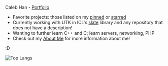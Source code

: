 Caleb Han - [Portfolio](https://github.com/calebyhan/CalebHan)

* Favorite projects: those listed on my [pinned](https://github.com/calebyhan) or [starred](https://github.com/calebyhan?tab=stars)
* Currently working with UTK in ICL's [slate](https://github.com/icl-utk-edu/slate) library and any repository that does not have a description!
* Wanting to further learn C++ and C; learn servers, networking, PHP
* Check out my [About Me](https://github.com/calebyhan/CalebHan/blob/main/README.md) for more information about me!

:D

![Top Langs](https://github-readme-stats.vercel.app/api/top-langs/?username=calebyhan&layout=compact&hide=purebasic)

